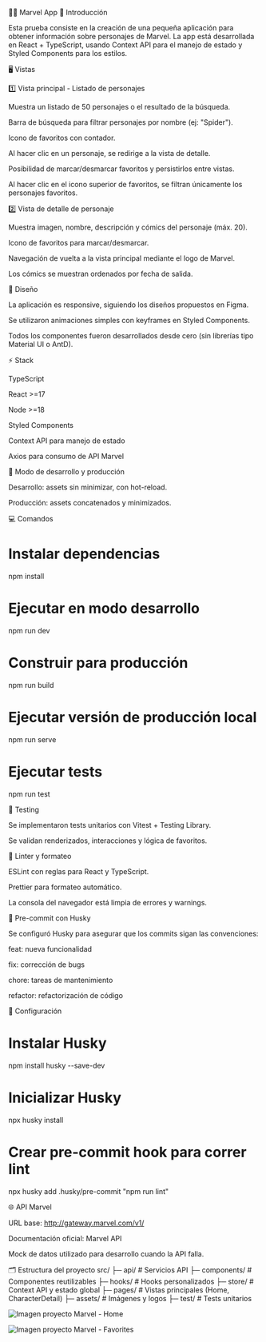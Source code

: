 🦸‍♂️ Marvel App
🔹 Introducción

Esta prueba consiste en la creación de una pequeña aplicación para obtener información sobre personajes de Marvel.
La app está desarrollada en React + TypeScript, usando Context API para el manejo de estado y Styled Components para los estilos.

🖥️ Vistas

1️⃣ Vista principal - Listado de personajes

Muestra un listado de 50 personajes o el resultado de la búsqueda.

Barra de búsqueda para filtrar personajes por nombre (ej: "Spider").

Icono de favoritos con contador.

Al hacer clic en un personaje, se redirige a la vista de detalle.

Posibilidad de marcar/desmarcar favoritos y persistirlos entre vistas.

Al hacer clic en el icono superior de favoritos, se filtran únicamente los personajes favoritos.

2️⃣ Vista de detalle de personaje

Muestra imagen, nombre, descripción y cómics del personaje (máx. 20).

Icono de favoritos para marcar/desmarcar.

Navegación de vuelta a la vista principal mediante el logo de Marvel.

Los cómics se muestran ordenados por fecha de salida.

🎨 Diseño

La aplicación es responsive, siguiendo los diseños propuestos en Figma.

Se utilizaron animaciones simples con keyframes en Styled Components.

Todos los componentes fueron desarrollados desde cero (sin librerías tipo Material UI o AntD).

⚡ Stack

TypeScript

React >=17

Node >=18

Styled Components

Context API para manejo de estado

Axios para consumo de API Marvel

🔧 Modo de desarrollo y producción

Desarrollo: assets sin minimizar, con hot-reload.

Producción: assets concatenados y minimizados.

💻 Comandos

# Instalar dependencias

npm install

# Ejecutar en modo desarrollo

npm run dev

# Construir para producción

npm run build

# Ejecutar versión de producción local

npm run serve

# Ejecutar tests

npm run test

🧪 Testing

Se implementaron tests unitarios con Vitest + Testing Library.

Se validan renderizados, interacciones y lógica de favoritos.

🧹 Linter y formateo

ESLint con reglas para React y TypeScript.

Prettier para formateo automático.

La consola del navegador está limpia de errores y warnings.

🔄 Pre-commit con Husky

Se configuró Husky para asegurar que los commits sigan las convenciones:

feat: nueva funcionalidad

fix: corrección de bugs

chore: tareas de mantenimiento

refactor: refactorización de código

🔧 Configuración

# Instalar Husky

npm install husky --save-dev

# Inicializar Husky

npx husky install

# Crear pre-commit hook para correr lint

npx husky add .husky/pre-commit "npm run lint"

🌐 API Marvel

URL base: http://gateway.marvel.com/v1/

Documentación oficial: Marvel API

Mock de datos utilizado para desarrollo cuando la API falla.

🗂️ Estructura del proyecto
src/
├─ api/ # Servicios API
├─ components/ # Componentes reutilizables
├─ hooks/ # Hooks personalizados
├─ store/ # Context API y estado global
├─ pages/ # Vistas principales (Home, CharacterDetail)
├─ assets/ # Imágenes y logos
├─ test/ # Tests unitarios

![Imagen proyecto Marvel - Home](/pantalla-marvel-1.png)

![Imagen proyecto Marvel - Favorites](/pantalla-marvel-2.png)
